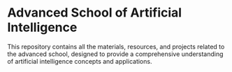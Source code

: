 # Advanced School of Artificial Intelligence 

This repository contains all the materials, resources, and projects related to the advanced school, designed to provide a comprehensive understanding of artificial intelligence concepts and applications.
